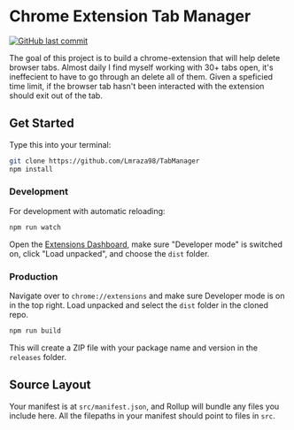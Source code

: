 # Chrome Extension Tab Manager

<!-- [![](https://img.shields.io/badge/Fork%20on-CodeSandbox-blue)](https://githubbox.com/extend-chrome/javascript-boilerplate) -->
[![GitHub last commit](https://img.shields.io/github/last-commit/extend-chrome/javascript-boilerplate.svg)](https://github.com/extend-chrome/rollup-plugin-javascript-boilerplate)

The goal of this project is to build a chrome-extension that will help delete browser tabs. Almost daily I find myself working with 30+ tabs open, it's ineffecient to have to go through an delete all of them. Given a speficied time limit, if the browser tab hasn't been interacted with the extension should exit out of the tab.

## Get Started

Type this into your terminal:

```sh
git clone https://github.com/Lmraza98/TabManager
npm install
```

### Development

For development with automatic reloading:

```sh
npm run watch
```

Open the [Extensions Dashboard](chrome://extensions), make sure "Developer mode"
is switched on, click "Load unpacked", and choose the `dist` folder.

### Production

Navigate over to `chrome://extensions` and make sure Developer mode is on in the top right. Load unpacked and select the `dist` folder in the cloned repo.

```sh
npm run build
```

This will create a ZIP file with your package name and version in the `releases`
folder.

## Source Layout

Your manifest is at `src/manifest.json`, and Rollup will bundle any files you
include here. All the filepaths in your manifest should point to files in `src`.
